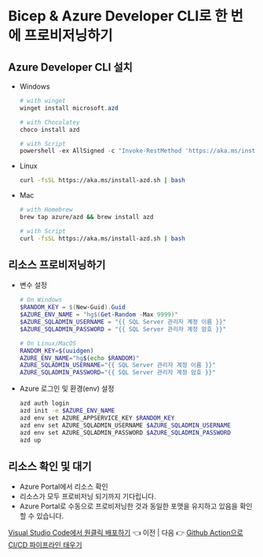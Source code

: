 # Bicep & Azure Developer CLI로 한 번에 프로비저닝하기

## Azure Developer CLI 설치
* Windows
  ```powershell
  # with winget
  winget install microsoft.azd

  # with Chocolatey
  choco install azd

  # with Script
  powershell -ex AllSigned -c "Invoke-RestMethod 'https://aka.ms/install-azd.ps1' | Invoke-Expression"

  ```

* Linux
  ```bash
  curl -fsSL https://aka.ms/install-azd.sh | bash
  ```

* Mac
  ```bash
  # with Homebrew
  brew tap azure/azd && brew install azd

  # with Script
  curl -fsSL https://aka.ms/install-azd.sh | bash
  ```

## 리소스 프로비저닝하기
* 변수 설정
  ```powershell
  # On Windows
  $RANDOM_KEY = $(New-Guid).Guid
  $AZURE_ENV_NAME = "hg$(Get-Random -Max 9999)"
  $AZURE_SQLADMIN_USERNAME = "{{ SQL Server 관리자 계정 이름 }}"
  $AZURE_SQLADMIN_PASSWORD = "{{ SQL Server 관리자 계정 암호 }}"
  ```

  ```bash
  # On Linux/MacOS
  RANDOM_KEY=$(uuidgen)
  AZURE_ENV_NAME="hg$(echo $RANDOM)"
  AZURE_SQLADMIN_USERNAME="{{ SQL Server 관리자 계정 이름 }}"
  AZURE_SQLADMIN_PASSWORD="{{ SQL Server 관리자 계정 암호 }}"
  ```

* Azure 로그인 및 환경(env) 설정
  ```bash
  azd auth login
  azd init -e $AZURE_ENV_NAME
  azd env set AZURE_APPSERVICE_KEY $RANDOM_KEY
  azd env set AZURE_SQLADMIN_USERNAME $AZURE_SQLADMIN_USERNAME
  azd env set AZURE_SQLADMIN_PASSWORD $AZURE_SQLADMIN_PASSWORD
  azd up
  ```

## 리소스 확인 및 대기
* Azure Portal에서 리소스 확인
* 리소스가 모두 프로비저닝 되기까지 기다립니다.
* Azure Portal로 수동으로 프로비저닝한 것과 동일한 포맷을 유지하고 있음을 확인할 수 있습니다. 

[Visual Studio Code에서 원클릭 배포하기](./03-vscode.md) 👈 이전 | 다음 👉 [Github Action으로 CI/CD 파이프라인 태우기](./05-ghactions.md)